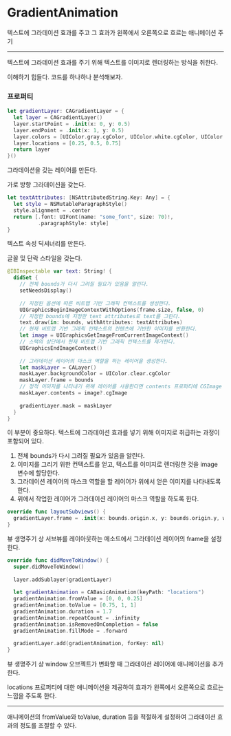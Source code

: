 # GradientAnimation

텍스트에 그라데이션 효과를 주고 그 효과가 왼쪽에서 오른쪽으로 흐르는 애니메이션 주기

---

텍스트에 그라데이션 효과를 주기 위해 텍스트를 이미지로 렌더링하는 방식을 취한다.

이해하기 힘들다. 코드를 하나하나 분석해보자.

### 프로퍼티

```swift
let gradientLayer: CAGradientLayer = {
  let layer = CAGradientLayer()
  layer.startPoint = .init(x: 0, y: 0.5)
  layer.endPoint = .init(x: 1, y: 0.5)
  layer.colors = [UIColor.gray.cgColor, UIColor.white.cgColor, UIColor.gray.cgColor]
  layer.locations = [0.25, 0.5, 0.75]
  return layer
}()
```

그라데이션을 갖는 레이어를 만든다.

가로 방향 그라데이션을 갖는다.

```swift
let textAttributes: [NSAttributedString.Key: Any] = {
  let style = NSMutableParagraphStyle()
  style.alignment = .center
  return [.font: UIFont(name: "some_font", size: 70)!, 
          .paragraphStyle: style]
}
```

텍스트 속성 딕셔너리를 만든다.

글꼴 및 단락 스타일을 갖는다.

```swift
@IBInspectable var text: String! {
  didSet {
    // 전체 bounds가 다시 그려질 필요가 있음을 알린다.
    setNeedsDisplay()
    
    // 지정된 옵션에 따른 비트맵 기반 그래픽 컨텍스트를 생성한다.
    UIGraphicsBeginImageContextWithOptions(frame.size, false, 0)
    // 지정한 bounds에 지정한 text attributes로 text를 그린다.
    text.draw(in: bounds, withAttributes: textAttributes)
    // 현재 비트맵 기반 그래픽 컨텍스트의 컨텐츠에 기반한 이미지를 반환한다.
    let image = UIGraphicsGetImageFromCurrentImageContext()
    // 스택의 상단에서 현재 비트맵 기반 그래픽 컨텍스트를 제거한다.
    UIGraphicsEndImageContext()
    
    // 그라데이션 레이어의 마스크 역할을 하는 레이어을 생성한다.
    let maskLayer = CALayer()
    maskLayer.backgroundColor = UIColor.clear.cgColor
    maskLayer.frame = bounds
    // 정적 이미지를 나타내기 위해 레이어를 사용한다면 contents 프로퍼티에 CGImage 객체를 할당하면 된다.
    maskLayer.contents = image?.cgImage
    
    gradientLayer.mask = maskLayer
  }
}
```

이 부분이 중요하다. 텍스트에 그라데이션 효과를 넣기 위해 이미지로 취급하는 과정이 포함되어 있다.

1. 전체 bounds가 다시 그려질 필요가 있음을 알린다.
2. 이미지를 그리기 위한 컨텍스트를 얻고, 텍스트를 이미지로 렌더링한 것을 image 변수에 할당한다.
3. 그라데이션 레이어의 마스크 역할을 할 레이어가 위에서 얻은 이미지를 나타내도록 한다.
4. 위에서 작업한 레이어가 그라데이션 레이어의 마스크 역할을 하도록 한다.

```swift
override func layoutSubviews() {
  gradientLayer.frame = .init(x: bounds.origin.x, y: bounds.origin.y, width: bounds.width, height: bounds.height)
}
```

뷰 생명주기 상 서브뷰를 레이아웃하는 메소드에서 그라데이션 레이어의 frame을 설정한다.

```swift
override func didMoveToWindow() {
  super.didMoveToWindow()
  
  layer.addSublayer(gradientLayer)
  
  let gradientAnimation = CABasicAnimation(keyPath: "locations")
  gradientAnimation.fromValue = [0, 0, 0.25]
  gradientAnimation.toValue = [0.75, 1, 1]
  gradientAnimation.duration = 1.7
  gradientAnimation.repeatCount = .infinity
  gradientAnimation.isRemovedOnCompletion = false
  gradientAnimation.fillMode = .forward
  
  gradientLayer.add(gradientAnimation, forKey: nil)
}
```

뷰 생명주기 상 window 오브젝트가 변화할 때 그라데이션 레이어에 애니메이션을 추가한다.

locations 프로퍼티에 대한 애니메이션을 제공하여 효과가 왼쪽에서 오른쪽으로 흐르는 느낌을 주도록 한다.

---

애니메이션의 fromValue와 toValue, duration 등을 적절하게 설정하여 그라데이션 효과의 정도를 조절할 수 있다.